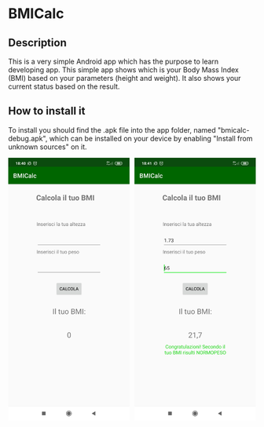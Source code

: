 # BMICalc
## Description
This is a very simple Android app which has the purpose to learn developing app. This simple app shows which is your Body Mass Index (BMI) based on your parameters (height and weight). It also shows your current status based on the result.

## How to install it
To install you should find the .apk file into the app folder, named "bmicalc-debug.apk", which can be installed on your device by enabling "Install from unknown sources" on it.

<img src="screen2.jpg" alt="Screenshots of App #2" width="49%" align="left">
<img src="screen1.jpg" alt="Screenshots of App #1" width="49%" align="right">

